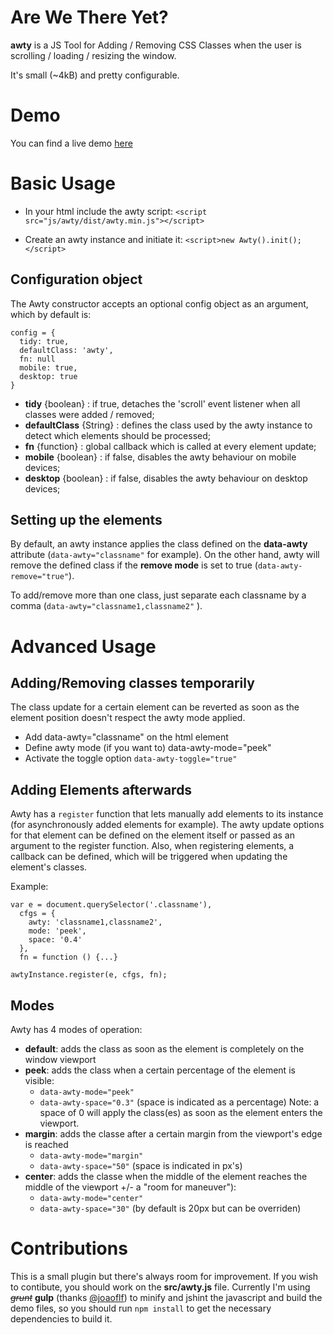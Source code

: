 Are We There Yet? 
====

**awty** is a JS Tool for Adding / Removing CSS Classes when the user is scrolling / loading / resizing the window. 

It's small (~4kB) and pretty configurable.


# Demo

You can find a live demo [here](http://antoniocapelo.github.io/awty)


# Basic Usage

* In your html include the awty script: ``<script src="js/awty/dist/awty.min.js"></script>``

* Create an awty instance and initiate it: ``<script>new Awty().init();</script>``

## Configuration object

The Awty constructor accepts an optional config object as an argument, which by default is:

    config = {
      tidy: true,
      defaultClass: 'awty',
      fn: null
      mobile: true,
      desktop: true
    }	

* **tidy** {boolean} : if true, detaches the 'scroll' event listener when all classes were added / removed;
* **defaultClass** {String} : defines the class used by the awty instance to detect which elements should be processed;
* **fn** {function} : global callback which is called at every element update;
* **mobile** {boolean} : if false, disables the awty behaviour on mobile devices;
* **desktop** {boolean} : if false, disables the awty behaviour on desktop devices;

## Setting up the elements

By default, an awty instance applies the class defined on the **data-awty** attribute (``data-awty="classname"`` for example).
On the other hand, awty will remove the defined class if the **remove mode** is set to true (``data-awty-remove="true"``).

To add/remove more than one class, just separate each classname by a comma (``data-awty="classname1,classname2"`` ).

# Advanced Usage

## Adding/Removing classes temporarily

The class update for a certain element can be reverted as soon as the element position doesn't respect the awty mode applied.
  
  * Add data-awty="classname" on the html element
  * Define awty mode (if you want to) data-awty-mode="peek"
  * Activate the toggle option ``data-awty-toggle="true"``

## Adding Elements afterwards

Awty has a ``register`` function that lets manually add elements to its instance (for asynchronously added elements for example). 
The awty update options for that element can be defined on the element itself or passed as an argument to the register function.
Also, when registering elements, a callback can be defined, which will be triggered when updating the element's classes.

Example:

    var e = document.querySelector('.classname'),
      cfgs = {
        awty: 'classname1,classname2',
        mode: 'peek',
        space: '0.4'
      },
      fn = function () {...}

    awtyInstance.register(e, cfgs, fn);

## Modes

Awty has 4 modes of operation:

* **default**: adds the class as soon as the element is completely on the window viewport
* **peek**: adds the class when a certain percentage of the element is visible:
  * ``data-awty-mode="peek"`` 
  * ``data-awty-space="0.3"`` (space is indicated as a percentage) Note: a space of 0 will apply the class(es) as soon as the element enters the viewport.
* **margin**: adds the classe after a certain margin from the viewport's edge is reached
  * ``data-awty-mode="margin"`` 
  * ``data-awty-space="50"`` (space is indicated in px's)
* **center**: adds the classe when the middle of the element reaches the middle of the viewport +/- a "room for maneuver"):
  * ``data-awty-mode="center"`` 
  * ``data-awty-space="30"`` (by default is 20px but can be overriden)


# Contributions

This is a small plugin but there's always room for improvement. If you wish to contibute, you should work on the **src/awty.js** file. Currently I'm using ~~*grunt*~~ **gulp** (thanks [@joaoflf](https://github.com/joaoflf)) to minify and jshint the javascript and build the demo files, so you should run ``npm install`` to get the necessary dependencies to build it.

